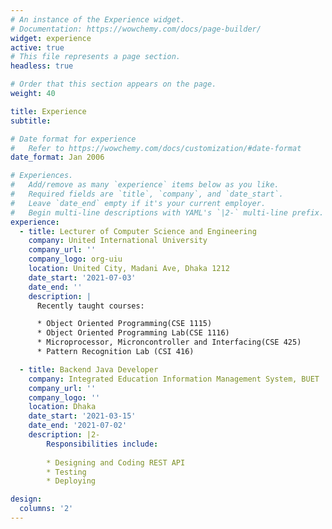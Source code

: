 ```yaml
---
# An instance of the Experience widget.
# Documentation: https://wowchemy.com/docs/page-builder/
widget: experience
active: true
# This file represents a page section.
headless: true

# Order that this section appears on the page.
weight: 40

title: Experience
subtitle:

# Date format for experience
#   Refer to https://wowchemy.com/docs/customization/#date-format
date_format: Jan 2006

# Experiences.
#   Add/remove as many `experience` items below as you like.
#   Required fields are `title`, `company`, and `date_start`.
#   Leave `date_end` empty if it's your current employer.
#   Begin multi-line descriptions with YAML's `|2-` multi-line prefix.
experience:      
  - title: Lecturer of Computer Science and Engineering
    company: United International University
    company_url: ''
    company_logo: org-uiu
    location: United City, Madani Ave, Dhaka 1212
    date_start: '2021-07-03'
    date_end: ''
    description: |
      Recently taught courses:

      * Object Oriented Programming(CSE 1115)
      * Object Oriented Programming Lab(CSE 1116)
      * Microprocessor, Microncontroller and Interfacing(CSE 425)
      * Pattern Recognition Lab (CSI 416)

  - title: Backend Java Developer
    company: Integrated Education Information Management System, BUET
    company_url: ''
    company_logo: ''
    location: Dhaka
    date_start: '2021-03-15'
    date_end: '2021-07-02'
    description: |2-
        Responsibilities include:
        
        * Designing and Coding REST API
        * Testing
        * Deploying

design:
  columns: '2'
---
```

